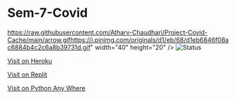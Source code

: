 # Sem-7-Covid 
https://raw.githubusercontent.com/Atharv-Chaudhari/Project-Covid-Cache/main/arrow.gifhttps://i.pinimg.com/originals/d1/eb/68/d1eb6846f08ac6884b4c2c6a8b39731d.gif" width="40" height="20" /> ![Status](https://github.com/Atharv-Chaudhari/Sem-7-Covid/actions/workflows/django.yml/badge.svg)

[Visit on Heroku](https://covid-infy-soars.herokuapp.com/)

[Visit on Replit](https://infysoars.doanything.repl.co/)

[Visit on Python Any Where](https://infysoars.pythonanywhere.com)
